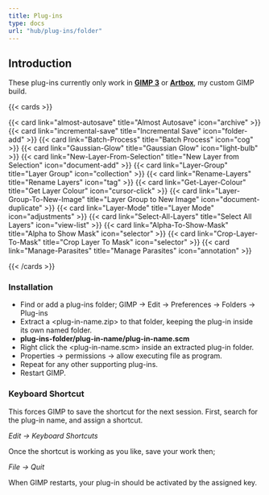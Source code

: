 ```yaml
---
title: Plug-ins
type: docs
url: "hub/plug-ins/folder"
---
```


## Introduction

These plug-ins currently only work in [**GIMP 3**](https://www.gimp.org/news/2025/03/16/gimp-3-0-released/) or [**Artbox**](https://script-fu.github.io/artbox/), my custom GIMP build.

{{< cards >}}

{{< card link="almost-autosave" title="Almost Autosave" icon="archive" >}}
{{< card link="incremental-save" title="Incremental Save" icon="folder-add" >}}
{{< card link="Batch-Process" title="Batch Process" icon="cog" >}}
{{< card link="Gaussian-Glow" title="Gaussian Glow" icon="light-bulb" >}}
{{< card link="New-Layer-From-Selection" title="New Layer from Selection" icon="document-add" >}}
{{< card link="Layer-Group" title="Layer Group" icon="collection" >}}
{{< card link="Rename-Layers" title="Rename Layers" icon="tag" >}}
{{< card link="Get-Layer-Colour" title="Get Layer Colour" icon="cursor-click" >}}
{{< card link="Layer-Group-To-New-Image" title="Layer Group to New Image" icon="document-duplicate" >}}
{{< card link="Layer-Mode" title="Layer Mode" icon="adjustments" >}}
{{< card link="Select-All-Layers" title="Select All Layers" icon="view-list" >}}
{{< card link="Alpha-To-Show-Mask" title="Alpha to Show Mask" icon="selector" >}}
{{< card link="Crop-Layer-To-Mask" title="Crop Layer To Mask" icon="selector" >}}
{{< card link="Manage-Parasites" title="Manage Parasites" icon="annotation" >}}

{{< /cards >}}

### Installation

- Find or add a plug-ins folder; GIMP -> Edit -> Preferences -> Folders -> Plug-ins
- Extract a <plug-in-name.zip> to that folder, keeping the plug-in inside its own named folder.
- **plug-ins-folder/plug-in-name/plug-in-name.scm**
- Right click the <plug-in-name.scm> inside an extracted plug-in folder.
- Properties -> permissions -> allow executing file as program.
- Repeat for any other supporting plug-ins.
- Restart GIMP.

### Keyboard Shortcut

This forces GIMP to save the shortcut for the next session. First, search for the plug-in name, and assign a shortcut.

_Edit -> Keyboard Shortcuts_

Once the shortcut is working as you like, save your work then;

_File -> Quit_

When GIMP restarts, your plug-in should be activated by the assigned key.
